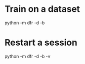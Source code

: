 # Train on a dataset
python -m dfr -d <dataset> -b <batch>

# Restart a session
python -m dfr -d <dataset> -b <batch> -v <version>
